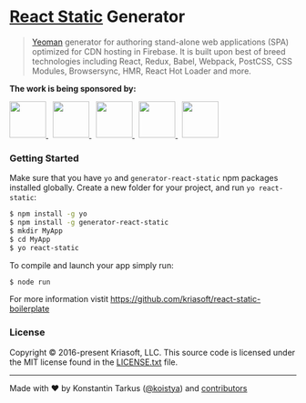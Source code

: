 # [React Static](https://github.com/kriasoft/react-static-boilerplate) Generator

> [Yeoman](http://yeoman.io/) generator for authoring stand-alone web applications (SPA) optimized
> for CDN hosting in Firebase. It is built upon best of breed technologies including React, Redux,
> Babel, Webpack, PostCSS, CSS Modules, Browsersync, HMR, React Hot Loader and more.

**The work is being sponsored by:**

<a href="https://opencollective.com/react-static-boilerplate/sponsor/0/website" target="_blank">
  <img src="https://opencollective.com/react-static-boilerplate/sponsor/0/avatar.svg" height="64">
</a> &nbsp;
<a href="https://opencollective.com/react-static-boilerplate/sponsor/1/website" target="_blank">
  <img src="https://opencollective.com/react-static-boilerplate/sponsor/1/avatar.svg" height="64">
</a> &nbsp;
<a href="https://opencollective.com/react-static-boilerplate/sponsor/2/website" target="_blank">
  <img src="https://opencollective.com/react-static-boilerplate/sponsor/2/avatar.svg" height="64">
</a> &nbsp;
<a href="https://opencollective.com/react-static-boilerplate/sponsor/3/website" target="_blank">
  <img src="https://opencollective.com/react-static-boilerplate/sponsor/3/avatar.svg" height="64">
</a> &nbsp;
<a href="https://opencollective.com/react-static-boilerplate/sponsor/4/website" target="_blank">
  <img src="https://opencollective.com/react-static-boilerplate/sponsor/4/avatar.svg" height="64">
</a>


### Getting Started

Make sure that you have `yo` and `generator-react-static` npm packages installed globally. Create a
new folder for your project, and run `yo react-static`:

```sh
$ npm install -g yo
$ npm install -g generator-react-static
$ mkdir MyApp
$ cd MyApp
$ yo react-static
```

To compile and launch your app simply run:

```sh
$ node run
```

For more information vistit https://github.com/kriasoft/react-static-boilerplate


### License

Copyright © 2016-present Kriasoft, LLC. This source code is licensed under the MIT license found in
the [LICENSE.txt](https://github.com/kriasoft/react-static-boilerplate/blob/master/LICENSE.txt) file.

---
Made with ♥ by Konstantin Tarkus ([@koistya](https://twitter.com/koistya)) and
[contributors](https://github.com/kriasoft/react-static-boilerplate/graphs/contributors) 


